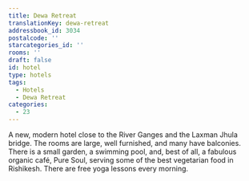 ```yaml
---
title: Dewa Retreat
translationKey: dewa-retreat
addressbook_id: 3034
postalcode: ''
starcategories_id: ''
rooms: ''
draft: false
id: hotel
type: hotels
tags:
  - Hotels
  - Dewa Retreat
categories:
  - 23
---
```

A new, modern hotel close to the River Ganges and the Laxman Jhula bridge. The rooms are large, well furnished, and many have balconies. There is a small garden, a swimming pool, and, best of all, a fabulous organic café, Pure Soul, serving some of the best vegetarian food in Rishikesh. There are free yoga lessons every morning.